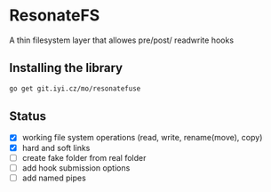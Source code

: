# ResonateFS
A thin filesystem layer that allowes pre/post/ readwrite hooks


## Installing the library

```bash
go get git.iyi.cz/mo/resonatefuse
```



## Status

- [x] working file system operations (read, write, rename(move), copy)
- [x] hard and soft links
- [ ] create fake folder from real folder
- [ ] add hook submission options
- [ ] add named pipes
